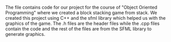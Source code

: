 The file contains code for our project for the course of "Object Oriented Programming" where we created a block stacking game from stack. We created this project using C++ and the sfml library which helped us with the graphics of the game. The .h files are the header files while the .cpp files contain the code and the rest of the files are from the SFML library to generate graphics.
